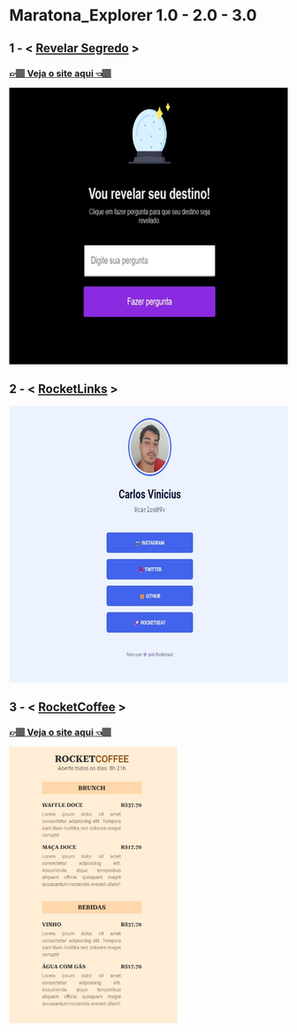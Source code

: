 <h1>Maratona_Explorer 1.0 - 2.0 - 3.0</h1>
<h2> 1 - < <a href="https://github.com/carlos09v/Maratonas_Rocketseat/tree/main/maratona_explorer/1_0" >Revelar Segredo</a> > </h2>
<h3><a href="https://carlos09v.github.io/Maratonas_Rocketseat/maratona_explorer/1_0" target="_blank">👉🏽 Veja o site aqui  👈🏽</a></h3>
<img height='500' src="https://github.com/carlos09v/Maratonas_Rocketseat/blob/main/maratona_explorer/1_0/Revelar_Segredo.jpg?raw=true" alt="Revelar Segredo">

<h2> 2 - < <a href="https://github.com/carlos09v/Maratonas_Rocketseat/tree/main/maratona_explorer/2_0" >RocketLinks</a> > </h2>
<img height='500' src="https://github.com/carlos09v/Maratonas_Rocketseat/blob/main/maratona_explorer/2_0/RocketLinks.jpg?raw=true" alt="RocketLinks">

<h2> 3 - < <a href="https://github.com/carlos09v/Maratonas_Rocketseat/tree/main/maratona_explorer/3_0" >RocketCoffee</a> > </h2>
<h3><a href="https://carlos09v.github.io/Maratonas_Rocketseat/maratona_explorer/3_0" target="_blank">👉🏽 Veja o site aqui  👈🏽</a></h3>
<img height='500' src="https://github.com/carlos09v/Maratonas_Rocketseat/blob/main/maratona_explorer/3_0/rocket_coffee.jpg?raw=true" alt="RocketCoffee">
